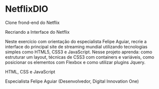 # NetflixDIO
Clone frond-end do Netflix


Recriando a Interface do Netflix

Neste exercício com orientação do especialista Felipe Aguiar, recrie a interface do principal site de streaming mundial utilizando tecnologias simples como HTML5, CSS3 e JavaScript.
Nesse projeto aprenda: como estruturar um layout, técnicas de CSS3 com containers e variáveis, como posicionar os elementos com Flexbox e como utilizar plugins Jquery.

HTML, CSS e JavaScript

Especialista Felipe Aguiar (Desenvolvedor, Digital Innovation One)
